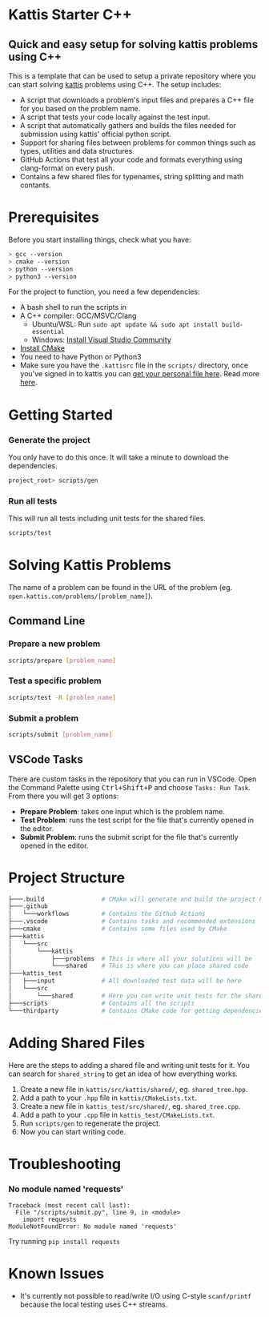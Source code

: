 # Kattis Starter C++

## Quick and easy setup for solving kattis problems using C++

This is a template that can be used to setup a private repository where you can start solving [kattis](https://open.kattis.com/) problems using C++. The setup includes:

* A script that downloads a problem's input files and prepares a C++ file for you based on the problem name.
* A script that tests your code locally against the test input.
* A script that automatically gathers and builds the files needed for submission using kattis' official python script.
* Support for sharing files between problems for common things such as types, utilities and data structures.
* GitHub Actions that test all your code and formats everything using clang-format on every push.
* Contains a few shared files for typenames, string splitting and math contants.

# Prerequisites

Before you start installing things, check what you have:
```sh
> gcc --version
> cmake --version
> python --version
> python3 --version
```
For the project to function, you need a few dependencies:
* A bash shell to run the scripts in
* A C++ compiler: GCC/MSVC/Clang
  * Ubuntu/WSL: Run `sudo apt update && sudo apt install build-essential`
  * Windows: [Install Visual Studio Community](https://visualstudio.microsoft.com/free-developer-offers/)
* [Install CMake](https://cmake.org/install/)
* You need to have Python or Python3
* Make sure you have the `.kattisrc` file in the `scripts/` directory, once you've signed in to kattis you can [get your personal file here](https://open.kattis.com/download/kattisrc). Read more [here](https://open.kattis.com/help/submit).

# Getting Started

### Generate the project
You only have to do this once.
It will take a minute to download the dependencies.
```sh
project_root> scripts/gen
```
### Run all tests
This will run all tests including unit tests for the shared files.
```sh
scripts/test
```

# Solving Kattis Problems

The name of a problem can be found in the URL of the problem (eg. `open.kattis.com/problems/[problem_name]`).

## Command Line

### Prepare a new problem
```sh
scripts/prepare [problem_name]
```
### Test a specific problem
```sh
scripts/test -R [problem_name]
```
### Submit a problem
```sh
scripts/submit [problem_name]
```

## VSCode Tasks

There are custom tasks in the repository that you can run in VSCode.
Open the Command Palette using <kbd>Ctrl+Shift+P</kbd> and choose `Tasks: Run Task`.
From there you will get 3 options:
* **Prepare Problem**: takes one input which is the problem name.
* **Test Problem**: runs the test script for the file that's currently opened in the editor.
* **Submit Problem**: runs the submit script for the file that's currently opened in the editor.

# Project Structure
```sh
├───.build                # CMake will generate and build the project here
├───.github
│   └───workflows         # Contains the Github Actions
├───.vscode               # Contains tasks and recommended extensions
├───cmake                 # Contains some files used by CMake
├───kattis
│   └───src
│       └───kattis
│           ├───problems  # This is where all your solutions will be
│           └───shared    # This is where you can place shared code
├───kattis_test
│   ├───input             # All downloaded test data will be here
│   └───src
│       └───shared        # Here you can write unit tests for the shared files
├───scripts               # Contains all the scripts
└───thirdparty            # Contains CMake code for getting dependencies
```

# Adding Shared Files
Here are the steps to adding a shared file and writing unit tests for it.
You can search for `shared_string` to get an idea of how everything works.

1. Create a new file in `kattis/src/kattis/shared/`, eg. `shared_tree.hpp`.
2. Add a path to your `.hpp` file in `kattis/CMakeLists.txt`.
3. Create a new file in `kattis_test/src/shared/`, eg. `shared_tree.cpp`.
4. Add a path to your `.cpp` file in `kattis_test/CMakeLists.txt`.
5. Run `scripts/gen` to regenerate the project.
6. Now you can start writing code.

# Troubleshooting
### No module named 'requests'
```
Traceback (most recent call last):
  File "/scripts/submit.py", line 9, in <module>
    import requests
ModuleNotFoundError: No module named 'requests'
```
Try running `pip install requests`


# Known Issues

* It's currently not possible to read/write I/O using C-style `scanf/printf` because the local testing uses C++ streams.
